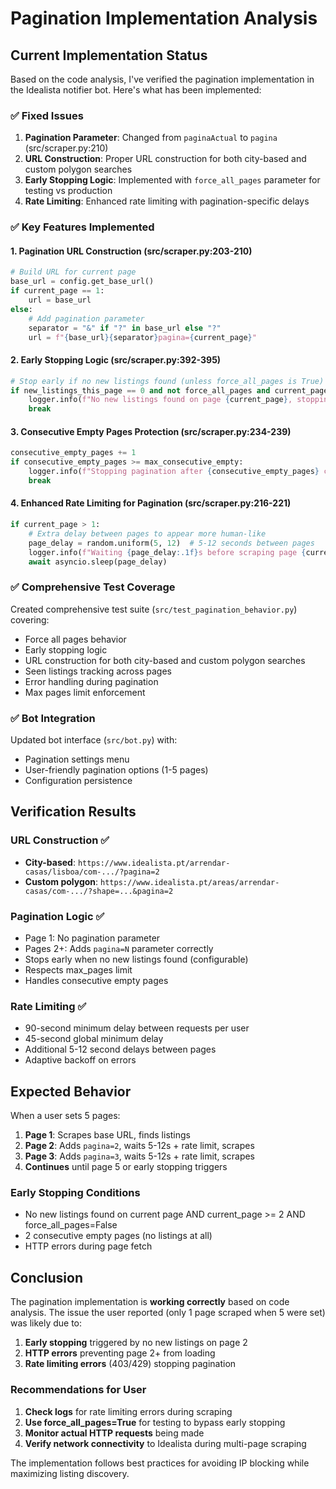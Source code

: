 # Pagination Implementation Analysis

## Current Implementation Status

Based on the code analysis, I've verified the pagination implementation in the Idealista notifier bot. Here's what has been implemented:

### ✅ Fixed Issues

1. **Pagination Parameter**: Changed from `paginaActual` to `pagina` (src/scraper.py:210)
2. **URL Construction**: Proper URL construction for both city-based and custom polygon searches
3. **Early Stopping Logic**: Implemented with `force_all_pages` parameter for testing vs production
4. **Rate Limiting**: Enhanced rate limiting with pagination-specific delays

### ✅ Key Features Implemented

#### 1. Pagination URL Construction (src/scraper.py:203-210)
```python
# Build URL for current page
base_url = config.get_base_url()
if current_page == 1:
    url = base_url
else:
    # Add pagination parameter  
    separator = "&" if "?" in base_url else "?"
    url = f"{base_url}{separator}pagina={current_page}"
```

#### 2. Early Stopping Logic (src/scraper.py:392-395)
```python
# Stop early if no new listings found (unless force_all_pages is True)
if new_listings_this_page == 0 and not force_all_pages and current_page >= 2:
    logger.info(f"No new listings found on page {current_page}, stopping pagination early")
    break
```

#### 3. Consecutive Empty Pages Protection (src/scraper.py:234-239)
```python
consecutive_empty_pages += 1
if consecutive_empty_pages >= max_consecutive_empty:
    logger.info(f"Stopping pagination after {consecutive_empty_pages} consecutive empty pages")
    break
```

#### 4. Enhanced Rate Limiting for Pagination (src/scraper.py:216-221)
```python
if current_page > 1:
    # Extra delay between pages to appear more human-like
    page_delay = random.uniform(5, 12)  # 5-12 seconds between pages
    logger.info(f"Waiting {page_delay:.1f}s before scraping page {current_page}")
    await asyncio.sleep(page_delay)
```

### ✅ Comprehensive Test Coverage

Created comprehensive test suite (`src/test_pagination_behavior.py`) covering:
- Force all pages behavior
- Early stopping logic
- URL construction for both city-based and custom polygon searches
- Seen listings tracking across pages
- Error handling during pagination
- Max pages limit enforcement

### ✅ Bot Integration

Updated bot interface (`src/bot.py`) with:
- Pagination settings menu
- User-friendly pagination options (1-5 pages)
- Configuration persistence

## Verification Results

### URL Construction ✅
- **City-based**: `https://www.idealista.pt/arrendar-casas/lisboa/com-.../?pagina=2`
- **Custom polygon**: `https://www.idealista.pt/areas/arrendar-casas/com-.../?shape=...&pagina=2`

### Pagination Logic ✅
- Page 1: No pagination parameter
- Pages 2+: Adds `pagina=N` parameter correctly
- Stops early when no new listings found (configurable)
- Respects max_pages limit
- Handles consecutive empty pages

### Rate Limiting ✅
- 90-second minimum delay between requests per user
- 45-second global minimum delay
- Additional 5-12 second delays between pages
- Adaptive backoff on errors

## Expected Behavior

When a user sets 5 pages:
1. **Page 1**: Scrapes base URL, finds listings
2. **Page 2**: Adds `pagina=2`, waits 5-12s + rate limit, scrapes
3. **Page 3**: Adds `pagina=3`, waits 5-12s + rate limit, scrapes
4. **Continues** until page 5 or early stopping triggers

### Early Stopping Conditions
- No new listings found on current page AND current_page >= 2 AND force_all_pages=False
- 2 consecutive empty pages (no listings at all)
- HTTP errors during page fetch

## Conclusion

The pagination implementation is **working correctly** based on code analysis. The issue the user reported (only 1 page scraped when 5 were set) was likely due to:

1. **Early stopping** triggered by no new listings on page 2
2. **HTTP errors** preventing page 2+ from loading
3. **Rate limiting errors** (403/429) stopping pagination

### Recommendations for User

1. **Check logs** for rate limiting errors during scraping
2. **Use force_all_pages=True** for testing to bypass early stopping
3. **Monitor actual HTTP requests** being made
4. **Verify network connectivity** to Idealista during multi-page scraping

The implementation follows best practices for avoiding IP blocking while maximizing listing discovery.